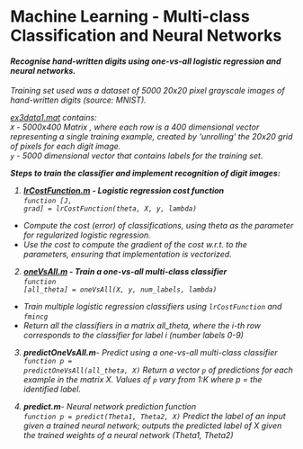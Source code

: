 # Machine Learning - Multi-class Classification and Neural Networks

#### <em>Recognise hand-written digits using one-vs-all logistic regression and neural networks.

Training set used was a dataset of 5000 20x20 pixel grayscale images of hand-written digits (source: MNIST).<br>

[ex3data1.mat](https://github.com/fvarnals/Multi-class-Classification-and-Neural-Networks/blob/master/ex3data1.mat) contains:<br>
<code>X</code> - 5000x400 Matrix , where each row is a 400 dimensional vector representing a single training example, created by 'unrolling' the 20x20 grid of pixels for each digit image.<br>
<code>y</code> - 5000 dimensional vector that contains labels for the training set.

<strong>Steps to train the classifier and implement recognition of digit images:</strong><br>

1) <strong>[lrCostFunction.m](https://github.com/fvarnals/Multi-class-Classification-and-Neural-Networks/blob/master/lrCostFunction.m) -  Logistic regression cost function</strong><br>
<code>function [J, grad] = lrCostFunction(theta, X, y, lambda)</code> 
- Compute the cost (error) of classifications, using theta as the parameter for regularized logistic regression.<br>
- Use the cost to compute the gradient of the cost w.r.t. to the parameters, ensuring that implementation is vectorized.<br>

2) <strong>[oneVsAll.m](https://github.com/fvarnals/Multi-class-Classification-and-Neural-Networks/blob/master/oneVsAll.m) - Train a one-vs-all multi-class classifier</strong><br>
<code>function [all_theta] = oneVsAll(X, y, num_labels, lambda)</code>
- Train multiple logistic regression classifiers using <code>lrCostFunction</code> and <code>fmincg</code> 
- Return all the classifiers in a matrix all_theta, where the i-th row corresponds to the classifier for label i (number labels 0-9)<br>

3) <em><strong>predictOneVsAll.m</em></strong>- Predict using a one-vs-all multi-class classifier<br>
<code>function p = predictOneVsAll(all_theta, X)</code>
<em> Return a vector <code>p</code> of predictions for each example in the matrix X. Values of <code>p</code> vary from 1:K where p = the identified label.</em><br>
  
4) <em><strong>predict.m</em></strong>- Neural network prediction function<br>
<code>function p = predict(Theta1, Theta2, X)</code>
<em>Predict the label of an input given a trained neural network; outputs the predicted label of X given the trained weights of a neural network (Theta1, Theta2)</em>
